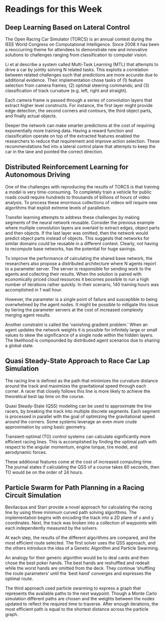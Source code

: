# Readings for this Week

## Deep Learning Based on Lateral Control

The Open Racing Car Simulator (TORCS) is an annual contest during the IEEE World Congress on Computational Intelligence. Since 2008 it has been a reoccurring theme for attendees to demonstrate new and innovative solutions to challenges ranging from classification to computer vision.

Li et al describe a system called Multi-Task Learning (MTL) that attempts to drive a car by jointly solving N related tasks. This exploits a correlation between related challenges such that predictions are more accurate due to additional evidence. Their implementation chose tasks of (1) feature selection from camera frames; (2) optimal steering commands; and (3) classification of track curvature (e.g. left, right and straight).

Each camera frame is passed through a series of convolution layers that extract higher level constructs. For instance, the first layer might provide edge detection, the second corners and contours, the third object parts, and finally actual objects.

Deeper the network can make smarter predictions at the cost of requiring exponentially more training data. Having a reward function and classification operate on top of the extracted features enabled the researchers to reduce that requirement and improve action selection. These recommendations fed into a lateral control plane that attempts to keep the car in the lane and pointed the correct direction.

## Distributed Reinforcement Learning for Autonomous Driving

One of the challenges with reproducing the results of TORCS is that training a model is very time-consuming. To completely train a vehicle for public roads could require hundreds to thousands of billions of hours of video analysis. To process these enormous collections of videos will require new algorithms that exploit extreme levels of parallelism.

Transfer learning attempts to address these challenges by making segments of the neural network reusable. Consider the previous example where multiple convolution layers are overlaid to extract edges, object parts and then objects. If the last layer was omitted, then the network would predict object parts instead of objects. This suggests that networks for similar domains could be reusable in a different context. Clearly, not having to recompute base networks, has the potential for huge savings.

To improve the performance of calculating the shared base network, the researchers also propose a distributed architecture where N agents report to a parameter server. The server is responsible for sending work to the agents and collecting their results. When the solution is paired with economically priced cloud resources it becomes possible to run a high number of iterations rather quickly. In their scenario, 140 training hours was accomplished in 1 wall hour.

However, the parameter is a single point of failure and susceptible to being overwhelmed by the agent nodes. It might be possible to mitigate this issue by tiering the parameter servers at the cost of increased complexity merging agent results.

Another constraint is called the ‘vanishing gradient problem.’ When an agent updates the network weights it is possible for infinitely large or small values to skew the significance of a single node within the hidden layers. The likelihood is compounded by distributed agent scenarios due to sharing a global state.

## Quasi Steady-State Approach to Race Car Lap Simulation

The racing line is defined as the path that minimizes the curvature distance around the track and maximizes the gravitational speed through each corner. A racer that closely follows this line is more likely to achieve the theoretical best lap time on the course.

Quasi Steady-State (QSS) modeling can be used to approximate the line racers, by breaking the track into multiple discrete segments. Each segment is processed in parallel with the goal of optimizing the gravitational speed around the corners. Some systems leverage an even more crude approximation by using basic geometry.

Transient-optimal (TO) control systems can calculate significantly more efficient racing lines. This is accomplished by finding the optimal path with respect to the angular momentum, engine torque, tire model, and aerodynamic forces.

These additional features come at the cost of increased computing time. The journal states if calculating the QSS of a course takes 60 seconds, then TO would be on the order of 24 hours.

## Particle Swarm for Path Planning in a Racing Circuit Simulation

Bevilacqua and Starr provide a novel approach for calculating the racing line by using three minimum curved path solving algorithms. The implementation begins with encoding the track into a 2D plane of x and y coordinates. Next, the track was broken into a collection of waypoints with each independently measured by the solvers.

At each step, the results of the different algorithms are compared, and the most efficient route selected. The first solver uses the QSS approach, and the others introduce the idea of a Genetic Algorithm and Particle Swarming.

An analogy for their generic algorithm would be to deal cards and then chose the best poker hands. The best hands are reshuffled and redealt while the worst hands are omitted from the deck. They continue ‘shuffling the route parameters’ until the ‘best hand’ converges and expresses the optimal route.

The third approach used particle swarming to express a graph that represents the available paths to the next waypoint. Though a Monte Carlo simulation different paths are chosen and the weights between the nodes updated to reflect the required time to traverse. After enough iterations, the most efficient path is equal to the shortest distance across the particle graph.
